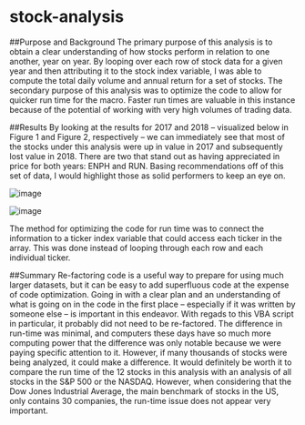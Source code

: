 # stock-analysis
##Purpose and Background
The primary purpose of this analysis is to obtain a clear understanding of how stocks perform in relation to one another, year on year. By looping over each row of stock data for a given year and then attributing it to the stock index variable, I was able to compute the total daily volume and annual return for a set of stocks. The secondary purpose of this analysis was to optimize the code to allow for quicker run time for the macro. Faster run times are valuable in this instance because of the potential of working with very high volumes of trading data. 

##Results
By looking at the results for 2017 and 2018 – visualized below in Figure 1 and Figure 2, respectively – we can immediately see that most of the stocks under this analysis were up in value in 2017 and subsequently lost value in 2018. There are two that stand out as having appreciated in price for both years: ENPH and RUN. Basing recommendations off of this set of data, I would highlight those as solid performers to keep an eye on.

![image](https://user-images.githubusercontent.com/92336585/149673125-e5ff2abb-f7ef-4e68-8ac2-bc97b3f27015.png)

![image](https://user-images.githubusercontent.com/92336585/149673135-9c543396-e2ef-4d3f-b91c-8940d2b65d5a.png)

The method for optimizing the code for run time was to connect the information to a ticker index variable that could access each ticker in the array. This was done instead of looping through each row and each individual ticker.


##Summary
Re-factoring code is a useful way to prepare for using much larger datasets, but it can be easy to add superfluous code at the expense of code optimization. Going in with a clear plan and an understanding of what is going on in the code in the first place – especially if it was written by someone else – is important in this endeavor. With regads to this VBA script in particular, it probably did not need to be re-factored. The difference in run-time was minimal, and computers these days have so much more computing power that the difference was only notable because we were paying specific attention to it. However, if many thousands of stocks were being analyzed, it could make a difference. It would definitely be worth it to compare the run time of the 12 stocks in this analysis with an analysis of all stocks in the S&P 500 or the NASDAQ. However, when considering that the Dow Jones Industrial Average, the main benchmark of stocks in the US, only contains 30 companies, the run-time issue does not appear very important. 
